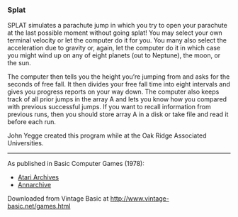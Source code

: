 ### Splat

SPLAT simulates a parachute jump in which you try to open your parachute at the last possible moment without going splat! You may select your own terminal velocity or let the computer do it for you. You many also select the acceleration due to gravity or, again, let the computer do it in which case you might wind up on any of eight planets (out to Neptune), the moon, or the sun.

The computer then tells you the height you’re jumping from and asks for the seconds of free fall. It then divides your free fall time into eight intervals and gives you progress reports on your way down. The computer also keeps track of all prior jumps in the array A and lets you know how you compared with previous successful jumps. If you want to recall information from previous runs, then you should store array A in a disk or take file and read it before each run.

John Yegge created this program while at the Oak Ridge Associated Universities.

---

As published in Basic Computer Games (1978):
- [Atari Archives](https://www.atariarchives.org/basicgames/showpage.php?page=151)
- [Annarchive](https://annarchive.com/files/Basic_Computer_Games_Microcomputer_Edition.pdf#page=166)

Downloaded from Vintage Basic at
http://www.vintage-basic.net/games.html
